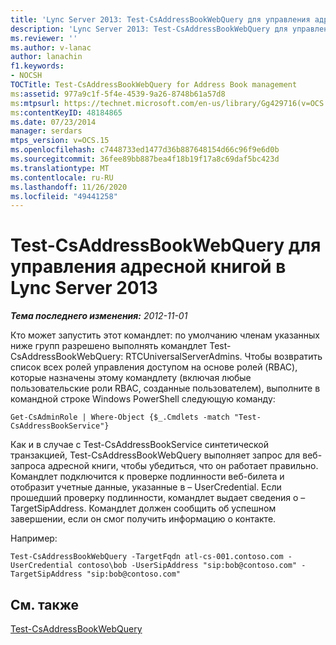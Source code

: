 ```yaml
---
title: 'Lync Server 2013: Test-CsAddressBookWebQuery для управления адресными книгами'
description: 'Lync Server 2013: Test-CsAddressBookWebQuery для управления адресными книгами.'
ms.reviewer: ''
ms.author: v-lanac
author: lanachin
f1.keywords:
- NOCSH
TOCTitle: Test-CsAddressBookWebQuery for Address Book management
ms:assetid: 977a9c1f-5f4e-4539-9a26-8748b61a57d8
ms:mtpsurl: https://technet.microsoft.com/en-us/library/Gg429716(v=OCS.15)
ms:contentKeyID: 48184865
ms.date: 07/23/2014
manager: serdars
mtps_version: v=OCS.15
ms.openlocfilehash: c7448733ed1477d36b887648154d66c96f9e6d0b
ms.sourcegitcommit: 36fee89bb887bea4f18b19f17a8c69daf5bc423d
ms.translationtype: MT
ms.contentlocale: ru-RU
ms.lasthandoff: 11/26/2020
ms.locfileid: "49441258"
---
```

# <a name="test-csaddressbookwebquery-for-address-book-management-in-lync-server-2013"></a>Test-CsAddressBookWebQuery для управления адресной книгой в Lync Server 2013

<div data-xmlns="http://www.w3.org/1999/xhtml">

<div class="topic" data-xmlns="http://www.w3.org/1999/xhtml" data-msxsl="urn:schemas-microsoft-com:xslt" data-cs="https://msdn.microsoft.com/">

<div data-asp="https://msdn2.microsoft.com/asp">



</div>

<div id="mainSection">

<div id="mainBody">

<span> </span>

_**Тема последнего изменения:** 2012-11-01_

Кто может запустить этот командлет: по умолчанию членам указанных ниже групп разрешено выполнять командлет Test-CsAddressBookWebQuery: RTCUniversalServerAdmins. Чтобы возвратить список всех ролей управления доступом на основе ролей (RBAC), которые назначены этому командлету (включая любые пользовательские роли RBAC, созданные пользователем), выполните в командной строке Windows PowerShell следующую команду:

    Get-CsAdminRole | Where-Object {$_.Cmdlets -match "Test-CsAddressBookService"}

Как и в случае с Test-CsAddressBookService синтетической транзакцией, Test-CsAddressBookWebQuery выполняет запрос для веб-запроса адресной книги, чтобы убедиться, что он работает правильно. Командлет подключится к проверке подлинности веб-билета и отобразит учетные данные, указанные в – UserCredential. Если прошедший проверку подлинности, командлет выдает сведения о – TargetSipAddress. Командлет должен сообщить об успешном завершении, если он смог получить информацию о контакте.

Например:

    Test-CsAddressBookWebQuery -TargetFqdn atl-cs-001.contoso.com -UserCredential contoso\bob -UserSipAddress "sip:bob@contoso.com" -TargetSipAddress "sip:bob@contoso.com"

<div>

## <a name="see-also"></a>См. также


[Test-CsAddressBookWebQuery](https://docs.microsoft.com/powershell/module/skype/Test-CsAddressBookWebQuery)  
  

</div>

</div>

<span> </span>

</div>

</div>

</div>

